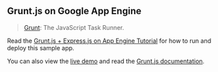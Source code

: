 ## Grunt.js on Google App Engine

> [Grunt][1]: The JavaScript Task Runner.

Read the [Grunt.js + Express.js on App Engine Tutorial][2] for how to run and
deploy this sample app.

You can also view the [live demo][3] and read the [Grunt.js documentation][4].

[1]: http://gruntjs.com/
[2]: https://cloud.google.com/nodejs/resources/tools/grunt
[3]: http://grunt-dot-nodejs-docs-samples.appspot.com
[4]: http://gruntjs.com/getting-started
